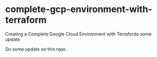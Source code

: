 # complete-gcp-environment-with-terraform
  Creating a Complete Google Cloud Environment with Terrafordo some update


Do some update on this repo
